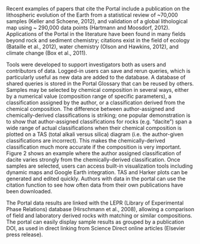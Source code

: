 Recent examples of papers that cite the Portal include a publication on the lithospheric evolution of the Earth from a statistical review of ~70,000 samples (Keller and Schoene, 2012), and validation of a global lithological map using ~ 290,000 data points (Hartmann and Moosdorf, 2012). Applications of the Portal in the literature have been found in many fields beyond rock and sediment chemistry; citations exist in the field of ecology (Bataille et al., 2012), water chemistry (Olson and Hawkins, 2012), and climate change (Box et al., 2011). 

Tools were developed to support investigators both as users and contributors of data. Logged-in users can save and rerun queries, which is particularly useful as new data are added to the database. A database of shared queries is stored in the Portal Glossary that can be reused by others. Samples may be selected by chemical composition in several ways, either by a numerical value (composition range of specific parameters), a classification assigned by the author, or a classification derived from the chemical composition. The difference between author-assigned and chemically-derived classifications is striking; one popular demonstration is to show that author-assigned classifications for rocks (e.g. “dacite”) span a wide range of actual classifications when their chemical composition is plotted on a TAS (total alkali versus silica) diagram (i.e. the author-given classifications are incorrect). This makes the chemically-derived classification much more accurate if the composition is very important. Figure 2 shows an example where the author assigned classification of dacite varies strongly from the chemically-derived classification.
Once samples are selected, users can access built-in visualization tools including dynamic maps and Google Earth integration. TAS and Harker plots can be generated and edited quickly. Authors with data in the portal can use the citation function to see how often data from their own publications have been downloaded. 

The Portal data results are linked with the LEPR (Library of Experimental Phase Relations) database (Hirschmann et al., 2008), allowing a comparison of field and laboratory derived rocks with matching or similar compositions. The portal can easily display sample results as grouped by a publication DOI, as used in direct linking from Science Direct online articles (Elsevier press release). 
